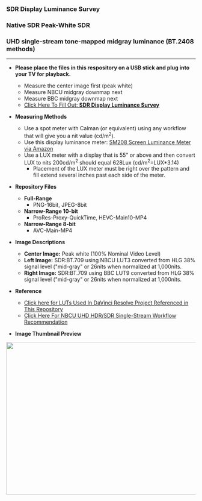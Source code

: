 ### SDR Display Luminance Survey
### Native SDR Peak-White SDR
### UHD single-stream tone-mapped midgray luminance (BT.2408 methods)
---

* **Please place the files in this respository on a USB stick and plug into your TV for playback.**
    * Measure the center image first (peak white)
    * Measure NBCU midgray downmap next
    * Measure BBC midgray downmap next
    * [Click Here To Fill Out: **SDR Display Luminance Survey**](https://forms.gle/8RBDQEZRWKtDDUE78)

* **Measuring Methods**
    * Use a spot meter with Calman (or equivalent) using any workflow that will give you a nit value (cd/m<sup>2</sup>).
    * Use this display luminance meter: [SM208 Screen Luminance Meter via Amazon](https://www.amazon.com/gp/product/B00H050VEI/ref=ppx_yo_dt_b_asin_title_o00_s00?ie=UTF8&psc=1)
    * Use a LUX meter with a display that is 55" or above and then convert LUX to nits 200cd/m<sup>2</sup> should equal 628Lux (cd/m<sup>2</sup>=LUX*3.14)
        * Placement of the LUX meter must be right over the pattern and fill extend several inches past each side of the meter. 

* **Repository Files**
    * **Full-Range**
       * PNG-16bit, JPEG-8bit
    * **Narrow-Range 10-bit**
       * ProRes-Proxy-QuickTime, HEVC-Main10-MP4
    * **Narrow-Range 8-bit**
       * AVC-Main-MP4   
 
* **Image Descriptions**
    * **Center Image:** Peak white (100% Nominal Video Level)
    * **Left Image:** SDR:BT.709 using NBCU LUT3 converted from HLG 38% signal level ("mid-gray" or 26nits when normalized at 1,000nits.
    * **Right Image:** SDR:BT.709 using BBC LUT9 converted from HLG 38% signal level ("mid-gray" or 26nits when normalized at 1,000nits.

* **Reference**
    * [Click here for LUTs Used In DaVinci Resolve Project Referenced in This Repository](https://github.com/digitaltvguy/NBCU-HDR-SDR-Single-Stream_Workflow_Recommendation)
    * [Click Here For NBCU UHD HDR/SDR Single-Stream Workflow Recommendation](https://github.com/digitaltvguy/NBCU-HDR-SDR-Single-Stream_Workflow_Recommendation)
 
* **Image Thumbnail Preview** 
<p align="center">
  <img width="720" height="405" src="https://raw.githubusercontent.com/digitaltvguy/SDR-Luminance-Survey/main/Artwork/thumbnail720.png">
</p>
